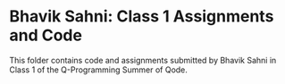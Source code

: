 # Bhavik Sahni: Class 1 Assignments and Code
This folder contains code and assignments submitted by Bhavik Sahni in Class 1 of the Q-Programming Summer of Qode.